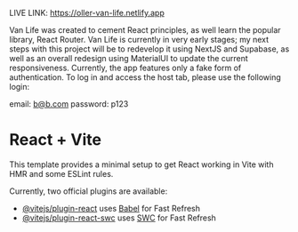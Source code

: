 LIVE LINK: https://oller-van-life.netlify.app

Van Life was created to cement React principles, as well learn the popular library, React Router. Van Life is currently in very early stages; my next steps with this project will be to redevelop it using NextJS and Supabase, as well as an overall redesign using MaterialUI to update the current responsiveness. Currently, the app features only a fake form of authentication. To log in and access the host tab, please use the following login:

email: b@b.com
password: p123

# React + Vite

This template provides a minimal setup to get React working in Vite with HMR and some ESLint rules.

Currently, two official plugins are available:

- [@vitejs/plugin-react](https://github.com/vitejs/vite-plugin-react/blob/main/packages/plugin-react/README.md) uses [Babel](https://babeljs.io/) for Fast Refresh
- [@vitejs/plugin-react-swc](https://github.com/vitejs/vite-plugin-react-swc) uses [SWC](https://swc.rs/) for Fast Refresh
